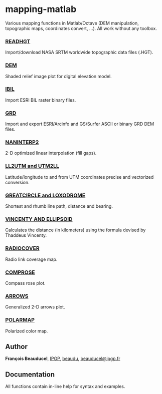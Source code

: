 # mapping-matlab
Various mapping functions in Matlab/Octave (DEM manipulation, topographic maps, coordinates convert, ...). All work without any toolbox.

### [READHGT](readhgt)
Import/download NASA SRTM worldwide topographic data files (.HGT).

### [DEM](dem)
Shaded relief image plot for digital elevation model.

### [IBIL](ibil)
Import ESRI BIL raster binary files.

### [GRD](grd)
Import and export ESRI/Arcinfo and GS/Surfer ASCII or binary GRD DEM files.

### [NANINTERP2](https://github.com/beaudu/naninterp2)
2-D optimized linear interpolation (fill gaps).

### [LL2UTM and UTM2LL](latlonutm)
Latitude/longitude to and from UTM coordinates precise and vectorized conversion.

### [GREATCIRCLE and LOXODROME](greatcircle)
Shortest and rhumb line path, distance and bearing.

### [VINCENTY AND ELLIPSOID](vincenty)
Calculates the distance (in kilometers) using the formula devised by Thaddeus Vincenty.

### [RADIOCOVER](radiocover)
Radio link coverage map.

### [COMPROSE](comprose)
Compass rose plot.

### [ARROWS](arrows)
Generalized 2-D arrows plot.

### [POLARMAP](polarmap)
Polarized color map.


## Author
**François Beauducel**, [IPGP](www.ipgp.fr), [beaudu](https://github.com/beaudu), beauducel@ipgp.fr

## Documentation
All functions contain in-line help for syntax and examples.
